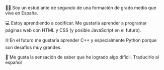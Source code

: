 👨‍🎓 Soy un estudiante de segundo de una formación de grado medio que vive en España. 

💻 Estoy aprendiendo a codificar. Me gustaría aprender a programar páginas web con HTML y CSS (y posible JavaScript en el futuro). 

⛓ En el futuro me gustaría aprender C++ y especialmente Python porque son desafíos muy grandes. 

💪´Me gusta la sensación de saber que he logrado algo difícil. Traducirlo al español

